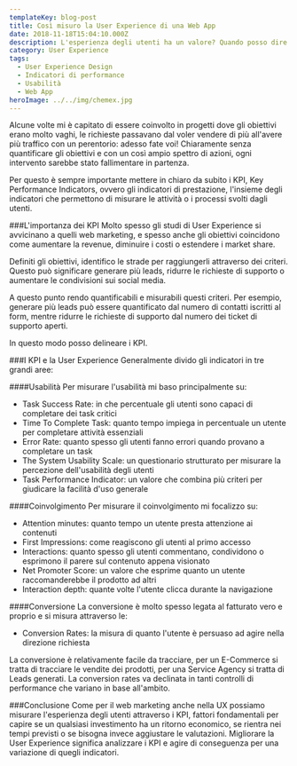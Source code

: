 ```yaml
---
templateKey: blog-post
title: Così misuro la User Experience di una Web App
date: 2018-11-18T15:04:10.000Z
description: L'esperienza degli utenti ha un valore? Quando posso dire di aver migliorato le performance di un sito? Ecco le mie risposte.
category: User Experience
tags:
  - User Experience Design
  - Indicatori di performance
  - Usabilità
  - Web App
heroImage: ../../img/chemex.jpg
---
```

Alcune volte mi è capitato di essere coinvolto in progetti dove gli obiettivi erano molto vaghi, le richieste passavano dal voler vendere di più all'avere più traffico con un perentorio: adesso fate voi! Chiaramente senza quantificare gli obiettivi e con un così ampio spettro di azioni, ogni intervento sarebbe stato fallimentare in partenza.

Per questo è sempre importante mettere in chiaro da subito i KPI, Key Performance Indicators, ovvero gli indicatori di prestazione, l'insieme degli indicatori che permettono di misurare le attività o i processi svolti dagli utenti.

###L'importanza dei KPI
Molto spesso gli studi di User Experience si avvicinano a quelli web marketing, e spesso anche gli obiettivi coincidono come aumentare la revenue, diminuire i costi o estendere i market share.

Definiti gli obiettivi, identifico le strade per raggiungerli attraverso dei criteri. Questo può significare generare più leads, ridurre le richieste di supporto o aumentare le condivisioni sui social media.

A questo punto rendo quantificabili e misurabili questi criteri. Per esempio, generare più leads può essere quantificato dal numero di contatti iscritti al form, mentre ridurre le richieste di supporto dal numero dei ticket di supporto aperti.

In questo modo posso delineare i KPI.

###I KPI e la User Experience
Generalmente divido gli indicatori in tre grandi aree:

####Usabilità
Per misurare l'usabilità mi baso principalmente su:

- Task Success Rate: in che percentuale gli utenti sono capaci di completare dei task critici
- Time To Complete Task: quanto tempo impiega in percentuale un utente per completare attività essenziali
- Error Rate: quanto spesso gli utenti fanno errori quando provano a completare un task
- The System Usability Scale: un questionario strutturato per misurare la percezione dell'usabilità degli utenti
- Task Performance Indicator: un valore che combina più criteri per giudicare la facilità d'uso generale

####Coinvolgimento
Per misurare il coinvolgimento mi focalizzo su:

- Attention minutes: quanto tempo un utente presta attenzione ai contenuti
- First Impressions: come reagiscono gli utenti al primo accesso
- Interactions: quanto spesso gli utenti commentano, condividono o esprimono il parere sul contenuto appena visionato
- Net Promoter Score: un valore che esprime quanto un utente raccomanderebbe il prodotto ad altri
- Interaction depth: quante volte l'utente clicca durante la navigazione

####Conversione
La conversione è molto spesso legata al fatturato vero e proprio e si misura attraverso le:

- Conversion Rates: la misura di quanto l'utente è persuaso ad agire nella direzione richiesta

La conversione è relativamente facile da tracciare, per un E-Commerce si tratta di tracciare le vendite dei prodotti, per una Service Agency si tratta di Leads generati. La conversion rates va declinata in tanti controlli di performance che variano in base all'ambito.

###Conclusione
Come per il web marketing anche nella UX possiamo misurare l'esperienza degli utenti attraverso i KPI, fattori fondamentali per capire se un qualsiasi investimento ha un ritorno economico, se rientra nei tempi previsti o se bisogna invece aggiustare le valutazioni. Migliorare la User Experience significa analizzare i KPI e agire di conseguenza per una variazione di quegli indicatori.